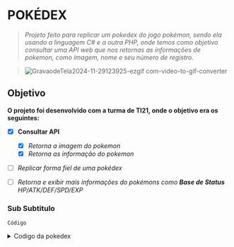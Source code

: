# POKÉDEX
> *Projeto feito para replicar um pokedex do jogo pokémon, sendo ela usando a linguagem C# e a outra PHP, onde temos como objetivo consultar uma API web que nos retornas as informações de pokemon, como imagem, nome e seu número de registro.*

> ![GravaodeTela2024-11-29123925-ezgif com-video-to-gif-converter](https://github.com/user-attachments/assets/fae0aad0-1ede-4bc6-9b23-bf2367df08fe)



## Objetivo

**O projeto foi desenvolvido com a turma de TI21, onde o objetivo era os seguintes:**

- [x] **Consultar API**
  - [x] *Retorna a imagem do pokemon*
   - [x] *Retorna as informação do pokemon*
    
- [ ] *Replicar forma fiel de uma pokédex*
- [ ] *Retorna e exibir mais informações do pokémons como ***Base de Status*** HP/ATK/DEF/SPD/EXP*


### Sub Subtitulo

` Código `

<details>
  
  <summary>Codigo da pokedex</summary>
  
        private async void btnConsultaPokemon_Click(object sender, EventArgs e)
        {
            //Você pode digitar o nome do pokemon desejado,e o comando TRIM.. 
            //remove todos os caracteres de espaço em branco antes ou depois do nome digitado.
            string pokemonName = txtNomePokemon.Text.Trim();
            //Obtém o texto digitado no campo, e remove quaisquer espaços em branco extras ao redor.
            //Condição
            
            if (!string.IsNullOrEmpty(pokemonName))
            { //Faz uma Verificação se o nome do Pokémon digitado não está vazio ou nulo.
                //Try tenta executar..
            
                try //Ele permite que você escreva código que pode gerar exceções
                    // neste caso é usado para lidar com exceções que podem ocorrer ao consultar a API do PokeAPI
                {
                    //string apiUrl = $"{ApiBaseUrl} faz a verificação do nome com o site
                    // ToLower converte as letras em minusculas
                    //Constrói a URL completa para consultar informações do Pokémon na API, convertendo o nome do Pokémon para minúsculas.
                    string apiUrl = $"{ApiBaseUrl}{pokemonName.ToLower()}/";
                    // $ Permite que você insira expressões C# diretamente em uma string formatada // $ Permite você junta string com variaveis
                    //sem a necessidade de concatenar strings manualmente.

                    PokemonData pokemonData = await GetPokemonData(apiUrl);
                    
                    //await é usado para esperar a conclusão de uma operação assíncrona sem bloquear o thread atual.
                    //Espera para obter os dados do Pokémon da API de forma assíncrona.
                    
                    if (pokemonData != null)
                    {
                        DisplayPokemonInfo(pokemonData); //para exibir as informações do Pokémon no formulário.
                    }
                    else
                    {
                        //Caixa de mensagem exibe a mensagem se o Pokémon não for encontrado
                        MessageBox.Show("Pokémon não encontrado.");
                    }
                }
                catch (Exception ex) // captura essas exceções e executa um código alternativo 
                                     //Representa erros que ocorrem durante a execução do aplicativo 
                {
                    MessageBox.Show($"Erro ao consultar a API: {ex.Message}"); //Exibe uma caixa de mensagem se ocorrer um erro ao consultar a API.
                }
            }
            else
            {
                MessageBox.Show("Digite o nome de um Pokémon.");
            }
        }

        private void DisplayPokemonInfo(PokemonData pokemonData)
        {
            // Exibir informações do Pokémon
            
            lbID.Text = $"ID: {pokemonData.id}";
            lbName.Text = $"Nome: {pokemonData.name}";
            lbTipo.Text = $"Tipo: {string.Join(", ", pokemonData.types.Select(t => t.type.name))}";
            //Esta parte do código (", ") está unindo os elementos dessa lista de nomes de tipos em uma única string, separando-os por vírgula e espaço
            //Resumindo, essa linha de código configura o texto do Label lbTipo para exibir os nomes dos tipos de Pokémon separados por vírgula e espaço, após o texto "Tipo:".
            //Se um Pokémon tiver mais de um tipo, eles serão exibidos separados por vírgula e espaço.
            lbPeso.Text = $"Peso: {pokemonData.weight} kg";
            lbAltura.Text = $"Altura: {pokemonData.height} m";

            // Exibir imagem do Pokémon
            DisplayPokemonImage(pokemonData.sprites.front_default);
        }
        // Async É usada para fazer uma solicitação HTTP
        // para a API do PokeAPI para obter informações sobre um Pokémon.Isso permite que a aplicação
        // Windows Forms continue respondendo a eventos do usuário enquanto aguarda a resposta da solicitação HTTP,
        // evitando que ela pareça congelada ou não responsiva.
        
        private async Task<PokemonData> GetPokemonData(string apiUrl) 
        
        { //Este método faz uma solicitação assíncrona à API do PokeAPI para obter os dados do Pokémon.
        //método chamado GetPokemonData que recebe uma string apiUrl como parâmetro e retorna uma tarefa (Task) 
        //que produzirá um objeto do tipo PokemonData quando concluída 
        //Indica o tipo específico de objeto que será retornado pela tarefa.
        
            using (HttpClient client = new HttpClient())
            { //Uma biblioteca que garante que o objeto HttpClient seja liberado corretamente após o uso.

                //passando seu parâmetro.. REQUISIÇÃO 
                HttpResponseMessage response = await client.GetAsync(apiUrl); 
                //envia uma solicitação HTTP GET assíncrona para a URL especificada em apiUrl usando um objeto HttpClient, 
                //aguarda a conclusão da solicitação e, em seguida, armazena a resposta HTTP resultante no objeto response.
                
                if (response.IsSuccessStatusCode)
                {
                    string jsonResponse = await response.Content.ReadAsStringAsync(); //Lê o conteúdo da resposta da API como uma string JSON.//JSON ESTRUTURA OU LISTA DE DADOS / INFORMAÇÕES
                    //instale atravez do NuGet Newtonsoft.Json
                    return Newtonsoft.Json.JsonConvert.DeserializeObject<PokemonData>(jsonResponse);
                    //Converte a string JSON em um objeto PokemonData usando a biblioteca 
                }
            }

            return null;
        }

        private void DisplayPokemonImage(string imageUrl) //Exibe a imagem do Pokémon no formulário.
        { //Todos private ou public são uma função // void ele é vazio, depois retorna as informações dentro dos parenteses.


            if (!string.IsNullOrEmpty(imageUrl)) //IsNUllOrEmpty  se não for nulo ou vazio
            {//Define e determina a largura e a altura da área do controle onde a imagem será exibida.
                pictureBox1.Size = new Size(275, 260);
                pictureBox1.SizeMode = PictureBoxSizeMode.StretchImage; //Significa que a imagem será esticada ou reduzida para se ajustar à área do controle (Stretch reduzir)
                pictureBox1.Load(imageUrl); //exiba a imagem obtida da URL. // formato da imagem
            }
        }

        //Classes
        public class PokemonData //Define uma classe para representar os dados de um Pokémon, incluindo seu nome, ID, tipos, peso, altura e sprites.
        {
            public string name { get; set; } //Get permite obter o valor da propriedade //um método getter retorna seu valor, enquanto um método setter o define ou atualiza.
            public int id { get; set; } //Set permite definir o valor da propriedade // "set" significa "colocar, estabelecer" (um valor ao campo); "get" significa "obter" (o valor do campo).
            public List<TypeData> types { get; set; } //é uma estrutura de dados que armazena uma coleção de elementos de um tipo específico. 
            public float weight { get; set; } //Peso
            public float height { get; set; } //Altura
            public Sprites sprites { get; set; }  //nome,id,peso,altura são objetos
        }

        public class TypeData
        { //Define a classe para representar os tipos de um Pokémon.
            public Type type { get; set; }
        }

        public class Type
        { //Ima classe para representar um tipo específico de um Pokémon.
            public string name { get; set; }
        }

        //Classe / biblioteca
        public class Sprites
        { //Define uma classe para representar os sprites (imagens) de um Pokémon.
            public string front_default { get; set; }
        }
    }



